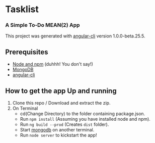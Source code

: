 # Tasklist

### A Simple To-Do MEAN(2) App
This project was generated with [angular-cli](https://github.com/angular/angular-cli) version 1.0.0-beta.25.5.

## Prerequisites

* [Node and npm](https://nodejs.org/en/download/) (duhhh! You don't say!)  
* [MongoDB](https://www.mongodb.com/download-center)  
* [angular-cli](https://github.com/angular/angular-cli)  

## How to get the app Up and running

1. Clone this repo / Download and extract the zip.
2. On Terminal
    * cd(Change Directory) to the folder containing package.json.
    * Run `npm install` (Assuming you have installed node and npm).
    * Run `ng build --prod` (Creates `dist` folder).
    * Start [mongodb](https://docs.mongodb.com/manual/administration/install-community/) on another terminal.
    * Run `node server` to kickstart the app!
